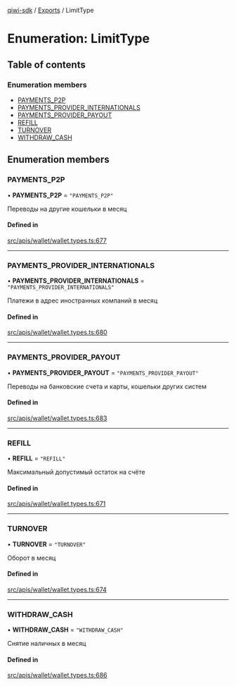 [qiwi-sdk](../README.md) / [Exports](../modules.md) / LimitType

# Enumeration: LimitType

## Table of contents

### Enumeration members

- [PAYMENTS\_P2P](LimitType.md#payments_p2p)
- [PAYMENTS\_PROVIDER\_INTERNATIONALS](LimitType.md#payments_provider_internationals)
- [PAYMENTS\_PROVIDER\_PAYOUT](LimitType.md#payments_provider_payout)
- [REFILL](LimitType.md#refill)
- [TURNOVER](LimitType.md#turnover)
- [WITHDRAW\_CASH](LimitType.md#withdraw_cash)

## Enumeration members

### PAYMENTS\_P2P

• **PAYMENTS\_P2P** = `"PAYMENTS_P2P"`

Переводы на другие кошельки в месяц

#### Defined in

[src/apis/wallet/wallet.types.ts:677](https://github.com/AlexXanderGrib/node-qiwi-sdk/blob/0783ca8/src/apis/wallet/wallet.types.ts#L677)

___

### PAYMENTS\_PROVIDER\_INTERNATIONALS

• **PAYMENTS\_PROVIDER\_INTERNATIONALS** = `"PAYMENTS_PROVIDER_INTERNATIONALS"`

Платежи в адрес иностранных компаний в месяц

#### Defined in

[src/apis/wallet/wallet.types.ts:680](https://github.com/AlexXanderGrib/node-qiwi-sdk/blob/0783ca8/src/apis/wallet/wallet.types.ts#L680)

___

### PAYMENTS\_PROVIDER\_PAYOUT

• **PAYMENTS\_PROVIDER\_PAYOUT** = `"PAYMENTS_PROVIDER_PAYOUT"`

Переводы на банковские счета и карты, кошельки других систем

#### Defined in

[src/apis/wallet/wallet.types.ts:683](https://github.com/AlexXanderGrib/node-qiwi-sdk/blob/0783ca8/src/apis/wallet/wallet.types.ts#L683)

___

### REFILL

• **REFILL** = `"REFILL"`

Максимальный допустимый остаток на счёте

#### Defined in

[src/apis/wallet/wallet.types.ts:671](https://github.com/AlexXanderGrib/node-qiwi-sdk/blob/0783ca8/src/apis/wallet/wallet.types.ts#L671)

___

### TURNOVER

• **TURNOVER** = `"TURNOVER"`

Оборот в месяц

#### Defined in

[src/apis/wallet/wallet.types.ts:674](https://github.com/AlexXanderGrib/node-qiwi-sdk/blob/0783ca8/src/apis/wallet/wallet.types.ts#L674)

___

### WITHDRAW\_CASH

• **WITHDRAW\_CASH** = `"WITHDRAW_CASH"`

Снятие наличных в месяц

#### Defined in

[src/apis/wallet/wallet.types.ts:686](https://github.com/AlexXanderGrib/node-qiwi-sdk/blob/0783ca8/src/apis/wallet/wallet.types.ts#L686)
